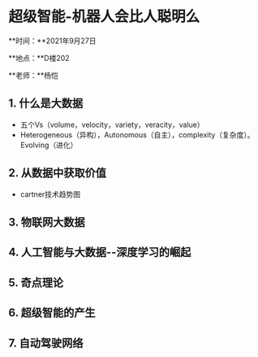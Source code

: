 # 超级智能-机器人会比人聪明么

**时间：**2021年9月27日

**地点：**D楼202

**老师：**杨恺

## 1. 什么是大数据

+ 五个Vs（volume，velocity，variety，veracity，value）
+ Heterogeneous（异构），Autonomous（自主），complexity（复杂度）。Evolving（进化）

## 2. 从数据中获取价值

+ cartner技术趋势图

## 3. 物联网大数据

## 4. 人工智能与大数据--深度学习的崛起

## 5. 奇点理论

## 6. 超级智能的产生

## 7. 自动驾驶网络



